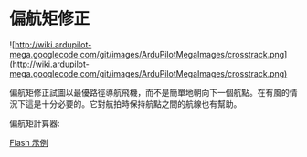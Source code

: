 # 偏航矩修正 #

![http://wiki.ardupilot-mega.googlecode.com/git/images/ArduPilotMegaImages/crosstrack.png](http://wiki.ardupilot-mega.googlecode.com/git/images/ArduPilotMegaImages/crosstrack.png)

偏航矩修正試圖以最優路徑導航飛機，而不是簡單地朝向下一個航點。在有風的情況下這是十分必要的。它對航拍時保持航點之間的航線也有幫助。

偏航矩計算器:

[Flash 示例](http://jasonshort.com/crosstrack/CrossTrack2.html)